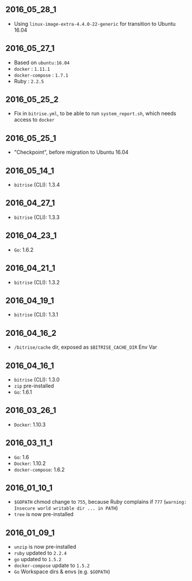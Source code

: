 ## 2016_05_28_1

* Using `linux-image-extra-4.4.0-22-generic` for transition to Ubuntu 16.04


## 2016_05_27_1

* Based on `ubuntu:16.04`
* `docker` : `1.11.1`
* `docker-compose` : `1.7.1`
* Ruby : `2.2.5`


## 2016_05_25_2

* Fix in `bitrise.yml`, to be able to run `system_report.sh`, which needs access to `docker`


## 2016_05_25_1

* "Checkpoint", before migration to Ubuntu 16.04


## 2016_05_14_1

* `bitrise` (CLI): 1.3.4


## 2016_04_27_1

* `bitrise` (CLI): 1.3.3


## 2016_04_23_1

* `Go`: 1.6.2


## 2016_04_21_1

* `bitrise` (CLI): 1.3.2


## 2016_04_19_1

* `bitrise` (CLI): 1.3.1


## 2016_04_16_2

* `/bitrise/cache` dir, exposed as `$BITRISE_CACHE_DIR` Env Var


## 2016_04_16_1

* `bitrise` (CLI): 1.3.0
* `zip` pre-installed
* `Go`: 1.6.1


## 2016_03_26_1

* `Docker`: 1.10.3


## 2016_03_11_1

* `Go`: 1.6
* `Docker`: 1.10.2
* `docker-compose`: 1.6.2


## 2016_01_10_1

* `$GOPATH` chmod change to `755`, because Ruby complains if `777` (`warning: Insecure world writable dir ... in PATH`)
* `tree` is now pre-installed


## 2016_01_09_1

* `unzip` is now pre-installed
* `ruby` updated to `2.2.4`
* `go` updated to `1.5.2`
* `docker-compose` update to `1.5.2`
* `Go` Workspace dirs & envs (e.g. `$GOPATH`)
